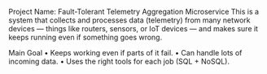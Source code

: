Project Name: Fault-Tolerant Telemetry Aggregation Microservice
This is a system that collects and processes data (telemetry) from many network devices — things like routers, sensors, or IoT devices — and makes sure it keeps running even if something goes wrong.

Main Goal
•	Keeps working even if parts of it fail.
•	Can handle lots of incoming data.
•	Uses the right tools for each job (SQL + NoSQL).
